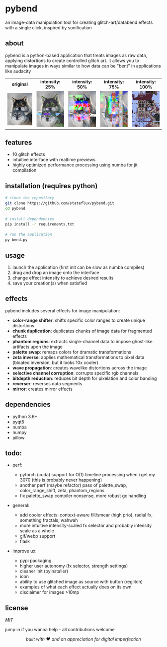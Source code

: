 # pybend
an image-data manipulation tool for creating glitch-art/databend effects with a single click, inspired by sonification


## about
pybend is a python-based application that treats images as raw data, applying distortions to create controlled glitch art. it allows you to manipulate images in ways similar to how data can be "bent" in applications like audacity

<div align="center">
  <table>
    <tr>
      <td align="center"><b>original</b></td>
      <td align="center"><b>intensity: 25%</b></td>
      <td align="center"><b>intensity: 50%</b></td>
      <td align="center"><b>intensity: 75%</b></td>
      <td align="center"><b>intensity: 100%</b></td>
    </tr>
    <tr>
      <td><img src="examples/original.png" width="150px"></td>
      <td><img src="examples/25.png" width="150px"></td>
      <td><img src="examples/50.png" width="150px"></td>
      <td><img src="examples/75.png" width="150px"></td>
      <td><img src="examples/100.png" width="150px"></td>
    </tr>
  </table>
</div>

## features
- 10 glitch effects
- intuitive interface with realtime previews
- highly optimized performance processing using numba for jit compilation

## installation (requires python)
```bash
# clone the repository
git clone https://github.com/stateflux/pybend.git
cd pybend

# install dependencies
pip install -r requirements.txt

# run the application
py bend.py
```

## usage
1. launch the application (first init can be slow as numba compiles)
2. drag and drop an image onto the interface
3. change effect intensity to achieve desired results
4. save your creation(s) when satisfied

## effects
pybend includes several effects for image manipulation:

- **color-range shifter**: shifts specific color ranges to create unique distortions
- **chunk duplication**: duplicates chunks of image data for fragmented effects
- **phantom regions**: extracts single-channel data to impose ghost-like artifacts upon the image
- **palette swap**: remaps colors for dramatic transformations
- **zeta inverse**: applies mathematical transformations to pixel data (bloated inversion, but it looks 10x cooler)
- **wave propagation**: creates wavelike distortions across the image
- **selective channel corruption**: corrupts specific rgb channels
- **bitdepth reduction**: reduces bit depth for pixelation and color banding
- **reverser**: reverses data segments
- **mirror**: creates mirror effects

## dependencies
- python 3.6+
- pyqt5
- numba
- numpy
- pillow

## todo:
- perf:
    - pytorch (cuda) support for O(1) timeline processing when i get my 3070 (this is probably never happening)
    - another perf (maybe refactor) pass of palette_swap, color_range_shift, zeta, phantom_regions
    - fix palette_swap compiler nonsense, more robust gc handling

- general:
    - add cooler effects: context-aware fill/smear (high prio), radial fx, something fractals, wahwah
    - more intuitive intensity-scaled fx selector and probably intensity scale as a whole
    - gif/webp support
    - flask

- improve ux:
    - pypi packaging
    - higher user autonomy (fx selector, strength settings)
    - cleaner init (pyinstaller)
    - icon
    - ability to use glitched image as source with button (reglitch)
    - examples of what each effect actually does on its own
    - disclaimer for images >10mp

## license
*[MIT](LICENSE)*

jump in if you wanna help - all contributions welcome

<p align="center"><em>built with ♥ and an appreciation for digital imperfection</em></p>